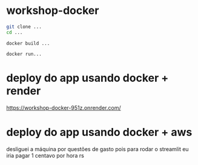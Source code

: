 # workshop-docker

```bash
git clone ...
cd ...
```

```
docker build ...
```

```
docker run...
```

# deploy do app usando docker + render
https://workshop-docker-951z.onrender.com/

# deploy do app usando docker + aws
desliguei a máquina por questões de gasto pois para rodar o streamlit eu iria pagar 1 centavo por hora rs
